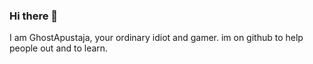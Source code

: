 ### Hi there 👋

I am GhostApustaja, your ordinary idiot and gamer. im on github to help people out and to learn.
